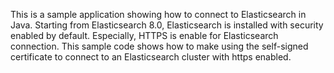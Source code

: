 This is a sample application showing how to connect to Elasticsearch in Java. Starting from Elasticsearch 8.0, Elasticsearch is installed with security enabled by default. Especially, HTTPS is enable for Elasticsearch connection. This sample code shows how to make using the self-signed certificate to connect to an Elasticsearch cluster with https enabled.
